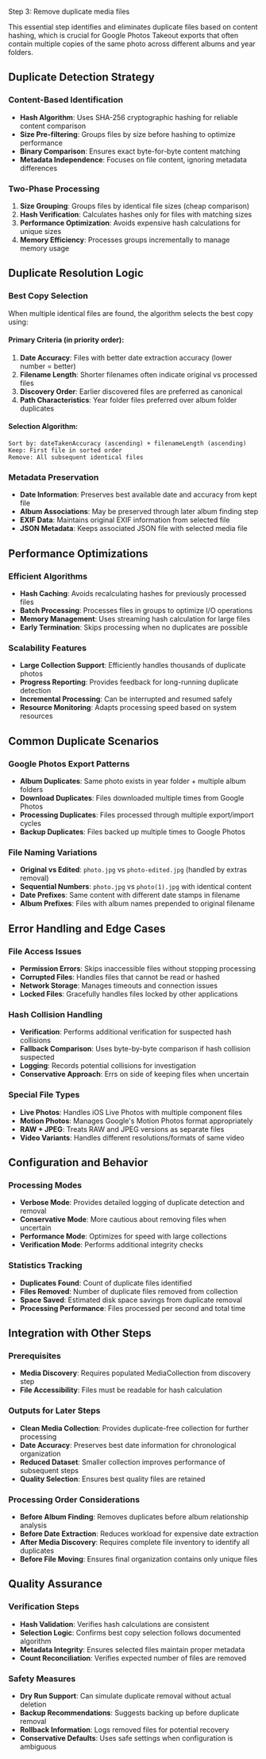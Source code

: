 Step 3: Remove duplicate media files

This essential step identifies and eliminates duplicate files based on content hashing,
which is crucial for Google Photos Takeout exports that often contain multiple copies
of the same photo across different albums and year folders.

## Duplicate Detection Strategy

### Content-Based Identification
- **Hash Algorithm**: Uses SHA-256 cryptographic hashing for reliable content comparison
- **Size Pre-filtering**: Groups files by size before hashing to optimize performance
- **Binary Comparison**: Ensures exact byte-for-byte content matching
- **Metadata Independence**: Focuses on file content, ignoring metadata differences

### Two-Phase Processing
1. **Size Grouping**: Groups files by identical file sizes (cheap comparison)
2. **Hash Verification**: Calculates hashes only for files with matching sizes
3. **Performance Optimization**: Avoids expensive hash calculations for unique sizes
4. **Memory Efficiency**: Processes groups incrementally to manage memory usage

## Duplicate Resolution Logic

### Best Copy Selection
When multiple identical files are found, the algorithm selects the best copy using:

#### Primary Criteria (in priority order):
1. **Date Accuracy**: Files with better date extraction accuracy (lower number = better)
2. **Filename Length**: Shorter filenames often indicate original vs processed files
3. **Discovery Order**: Earlier discovered files are preferred as canonical
4. **Path Characteristics**: Year folder files preferred over album folder duplicates

#### Selection Algorithm:
```
Sort by: dateTakenAccuracy (ascending) + filenameLength (ascending)
Keep: First file in sorted order
Remove: All subsequent identical files
```

### Metadata Preservation
- **Date Information**: Preserves best available date and accuracy from kept file
- **Album Associations**: May be preserved through later album finding step
- **EXIF Data**: Maintains original EXIF information from selected file
- **JSON Metadata**: Keeps associated JSON file with selected media file

## Performance Optimizations

### Efficient Algorithms
- **Hash Caching**: Avoids recalculating hashes for previously processed files
- **Batch Processing**: Processes files in groups to optimize I/O operations
- **Memory Management**: Uses streaming hash calculation for large files
- **Early Termination**: Skips processing when no duplicates are possible

### Scalability Features
- **Large Collection Support**: Efficiently handles thousands of duplicate photos
- **Progress Reporting**: Provides feedback for long-running duplicate detection
- **Incremental Processing**: Can be interrupted and resumed safely
- **Resource Monitoring**: Adapts processing speed based on system resources

## Common Duplicate Scenarios

### Google Photos Export Patterns
- **Album Duplicates**: Same photo exists in year folder + multiple album folders
- **Download Duplicates**: Files downloaded multiple times from Google Photos
- **Processing Duplicates**: Files processed through multiple export/import cycles
- **Backup Duplicates**: Files backed up multiple times to Google Photos

### File Naming Variations
- **Original vs Edited**: `photo.jpg` vs `photo-edited.jpg` (handled by extras removal)
- **Sequential Numbers**: `photo.jpg` vs `photo(1).jpg` with identical content
- **Date Prefixes**: Same content with different date stamps in filename
- **Album Prefixes**: Files with album names prepended to original filename

## Error Handling and Edge Cases

### File Access Issues
- **Permission Errors**: Skips inaccessible files without stopping processing
- **Corrupted Files**: Handles files that cannot be read or hashed
- **Network Storage**: Manages timeouts and connection issues
- **Locked Files**: Gracefully handles files locked by other applications

### Hash Collision Handling
- **Verification**: Performs additional verification for suspected hash collisions
- **Fallback Comparison**: Uses byte-by-byte comparison if hash collision suspected
- **Logging**: Records potential collisions for investigation
- **Conservative Approach**: Errs on side of keeping files when uncertain

### Special File Types
- **Live Photos**: Handles iOS Live Photos with multiple component files
- **Motion Photos**: Manages Google's Motion Photos format appropriately
- **RAW + JPEG**: Treats RAW and JPEG versions as separate files
- **Video Variants**: Handles different resolutions/formats of same video

## Configuration and Behavior

### Processing Modes
- **Verbose Mode**: Provides detailed logging of duplicate detection and removal
- **Conservative Mode**: More cautious about removing files when uncertain
- **Performance Mode**: Optimizes for speed with large collections
- **Verification Mode**: Performs additional integrity checks

### Statistics Tracking
- **Duplicates Found**: Count of duplicate files identified
- **Files Removed**: Number of duplicate files removed from collection
- **Space Saved**: Estimated disk space savings from duplicate removal
- **Processing Performance**: Files processed per second and total time

## Integration with Other Steps

### Prerequisites
- **Media Discovery**: Requires populated MediaCollection from discovery step
- **File Accessibility**: Files must be readable for hash calculation

### Outputs for Later Steps
- **Clean Media Collection**: Provides duplicate-free collection for further processing
- **Date Accuracy**: Preserves best date information for chronological organization
- **Reduced Dataset**: Smaller collection improves performance of subsequent steps
- **Quality Selection**: Ensures best quality files are retained

### Processing Order Considerations
- **Before Album Finding**: Removes duplicates before album relationship analysis
- **Before Date Extraction**: Reduces workload for expensive date extraction
- **After Media Discovery**: Requires complete file inventory to identify all duplicates
- **Before File Moving**: Ensures final organization contains only unique files

## Quality Assurance

### Verification Steps
- **Hash Validation**: Verifies hash calculations are consistent
- **Selection Logic**: Confirms best copy selection follows documented algorithm
- **Metadata Integrity**: Ensures selected files maintain proper metadata
- **Count Reconciliation**: Verifies expected number of files are removed

### Safety Measures
- **Dry Run Support**: Can simulate duplicate removal without actual deletion
- **Backup Recommendations**: Suggests backing up before duplicate removal
- **Rollback Information**: Logs removed files for potential recovery
- **Conservative Defaults**: Uses safe settings when configuration is ambiguous